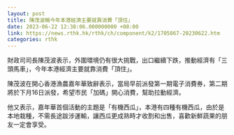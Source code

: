 ```yaml
---
layout: post
title: 陳茂波稱今年本港經濟主要就靠消費「頂住」
date: 2023-06-22 12:38:06.000000000 +08:00
link: https://news.rthk.hk/rthk/ch/component/k2/1705867-20230622.htm
categories: rthk
---
```


財政司司長陳茂波表示，外圍環境仍有很大挑戰，出口繼續下跌，推動經濟有「三頭馬車」，今年本港經濟主要就靠消費「頂住」。

陳茂波在開心香港漁農嘉年華致辭表示，當局早前派發第一期電子消費券，第二期將於下月16日派發，希望市民「加碼」開心消費，幫助拉動經濟。

他又表示，嘉年華首個活動的主題是「有機西瓜」，本港有四種有機西瓜，由於是本地栽種，不需長途跋涉運輸，讓西瓜更成熟時才收割和出售，喜歡新鮮蔬果的朋友一定會享受。
